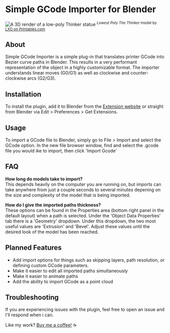 # Simple GCode Importer for Blender

![A 3D render of a low-poly Thinker statue](/images/low_poly_thinker.png)
<sup>*Lowest Poly The Thinker* model by [LXO on Printables.com](https://www.printables.com/model/1165-lowest-poly-the-thinker)</sup>

## About

Simple GCode Importer is a simple plug-in that translates printer GCode into Bezier curve paths in Blender. This results in a very performant representation of the object in a highly customizable format. The importer understands linear moves (G0/G1) as well as clockwise and counter-clockwise arcs (G2/G3).

## Installation
To install the plugin, add it to Blender from the [Extension website](https://extensions.blender.org/add-ons/simple-gcode-importer/) or straight from Blender via Edit > Preferences > Get Extensions.

## Usage
To import a GCode file to Blender, simply go to File > Import and select the GCode option. In the new file browser window, find and select the .gcode file you would ike to import, then click 'Import Gcode'

## FAQ
**How long do models take to import?**<br>
This depends heavily on the computer you are running on, but imports can take anywhere from just a couple seconds to several minutes depening on the size and complexity of the model that is being imported.

**How do I give the imported paths thickness?**<br>
These options can be found in the Properties area (bottom right panel in the default layout) when a path is selected. Under the 'Object Data Properties' tab there is a 'Geometry' dropdown. Under this dropdown, the two most useful values are 'Extrusion' and 'Bevel'. Adjust these values until the desired look of the model has been reached.

## Planned Features
- Add import options for things such as skipping layers, path resolution, or defining custom GCode parameters.
- Make it easier to edit all imported paths simultaneously
- Make it easier to animate paths
- Add the ability to import GCode as a point cloud

## Troubleshooting
If you are experiencing issues with the plugin, feel free to open an issue and I'll respond when i can.


Like my work?
[Buy me a coffee!](https://www.buymeacoffee.com/kmnunley) :coffee:
